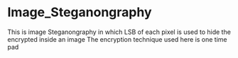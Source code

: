 # Image_Steganongraphy

This is image Steganongraphy in which LSB of each pixel is used to hide the encrypted inside an image
The encryption technique used here is one time pad 
